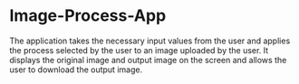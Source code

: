 # Image-Process-App
The application takes the necessary input values from the user and applies the process selected by the user to an image uploaded by the user. It displays the original image and output image on the screen and allows the user to download the output image.
